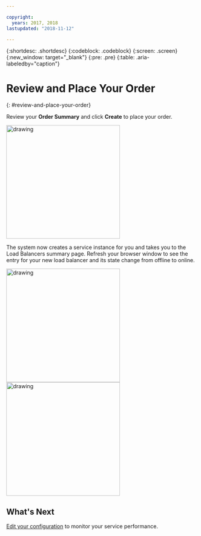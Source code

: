 ```yaml
---

copyright:
  years: 2017, 2018
lastupdated: "2018-11-12"

---
```


{:shortdesc: .shortdesc}
{:codeblock: .codeblock}
{:screen: .screen}
{:new_window: target="_blank"}
{:pre: .pre}
{:table: .aria-labeledby="caption"}

# Review and Place Your Order
{: #review-and-place-your-order}

Review your **Order Summary** and click **Create** to place your order.

<img src="images/review-order-lb.png" alt="drawing" style="width: 300px;"/>

The system now creates a service instance for you and takes you to the Load Balancers summary page. Refresh your browser window  to see the entry for your new load balancer and its state change from offline to online.  

<img src="images/summary-offline.png" alt="drawing" style="width: 300px;"/>

<img src="images/summary-online.png" alt="drawing" style="width: 300px;"/>

## What's Next
[Edit your configuration](/docs/infrastructure/loadbalancer-service?topic=loadbalancer-service-monitoring-and-managing-your-service) to monitor your service performance.